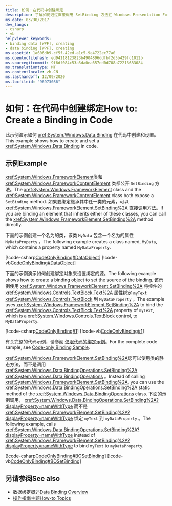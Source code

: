 ```yaml
---
title: 如何：在代码中创建绑定
description: 了解如何通过直接调用 SetBinding 方法在 Windows Presentation Foundation 应用程序中的代码中创建绑定。
ms.date: 03/30/2017
dev_langs:
- csharp
- vb
helpviewer_keywords:
- binding data [WPF], creating
- data binding [WPF], creating
ms.assetid: 1a606db9-cf5f-42ed-a1c5-9e4722ec77a0
ms.openlocfilehash: ed94118123823b4904896ddfbf2d5b429fc1012b
ms.sourcegitcommit: 9f6df084c53a3da0ea657ed0d708a72213683084
ms.translationtype: MT
ms.contentlocale: zh-CN
ms.lasthandoff: 12/09/2020
ms.locfileid: "96973086"
---
```

# <a name="how-to-create-a-binding-in-code"></a><span data-ttu-id="854ba-103">如何：在代码中创建绑定</span><span class="sxs-lookup"><span data-stu-id="854ba-103">How to: Create a Binding in Code</span></span>

<span data-ttu-id="854ba-104">此示例演示如何 <xref:System.Windows.Data.Binding> 在代码中创建和设置。</span><span class="sxs-lookup"><span data-stu-id="854ba-104">This example shows how to create and set a <xref:System.Windows.Data.Binding> in code.</span></span>  
  
## <a name="example"></a><span data-ttu-id="854ba-105">示例</span><span class="sxs-lookup"><span data-stu-id="854ba-105">Example</span></span>  

 <span data-ttu-id="854ba-106"><xref:System.Windows.FrameworkElement>类和 <xref:System.Windows.FrameworkContentElement> 类都公开 `SetBinding` 方法。</span><span class="sxs-lookup"><span data-stu-id="854ba-106">The <xref:System.Windows.FrameworkElement> class and the <xref:System.Windows.FrameworkContentElement> class both expose a `SetBinding` method.</span></span> <span data-ttu-id="854ba-107">如果要绑定继承其中任一类的元素，可以 <xref:System.Windows.FrameworkElement.SetBinding%2A> 直接调用方法。</span><span class="sxs-lookup"><span data-stu-id="854ba-107">If you are binding an element that inherits either of these classes, you can call the <xref:System.Windows.FrameworkElement.SetBinding%2A> method directly.</span></span>  
  
 <span data-ttu-id="854ba-108">下面的示例创建一个名为的类，该类 `MyData` 包含一个名为的属性 `MyDataProperty` 。</span><span class="sxs-lookup"><span data-stu-id="854ba-108">The following example creates a class named, `MyData`, which contains a property named `MyDataProperty`.</span></span>  
  
 [!code-csharp[CodeOnlyBinding#DataObject](~/samples/snippets/csharp/VS_Snippets_Wpf/CodeOnlyBinding/CSharp/MyData.cs#dataobject)]
 [!code-vb[CodeOnlyBinding#DataObject](~/samples/snippets/visualbasic/VS_Snippets_Wpf/CodeOnlyBinding/VisualBasic/MyData.vb#dataobject)]  
  
 <span data-ttu-id="854ba-109">下面的示例演示如何创建绑定对象来设置绑定的源。</span><span class="sxs-lookup"><span data-stu-id="854ba-109">The following example shows how to create a binding object to set the source of the binding.</span></span>  <span data-ttu-id="854ba-110">该示例使用 <xref:System.Windows.FrameworkElement.SetBinding%2A> 将控件的 <xref:System.Windows.Controls.TextBlock.Text%2A> 属性绑定 `myText` <xref:System.Windows.Controls.TextBlock> 到 `MyDataProperty` 。</span><span class="sxs-lookup"><span data-stu-id="854ba-110">The example uses <xref:System.Windows.FrameworkElement.SetBinding%2A> to bind the <xref:System.Windows.Controls.TextBlock.Text%2A> property of `myText`, which is a <xref:System.Windows.Controls.TextBlock> control, to `MyDataProperty`.</span></span>  
  
 [!code-csharp[CodeOnlyBinding#1](~/samples/snippets/csharp/VS_Snippets_Wpf/CodeOnlyBinding/CSharp/binding.cs#1)]
 [!code-vb[CodeOnlyBinding#1](~/samples/snippets/visualbasic/VS_Snippets_Wpf/CodeOnlyBinding/VisualBasic/App.vb#1)]  
  
 <span data-ttu-id="854ba-111">有关完整的代码示例，请参阅 [仅限代码的绑定示例](/previous-versions/dotnet/netframework-3.5/ms771500(v=vs.90))。</span><span class="sxs-lookup"><span data-stu-id="854ba-111">For the complete code sample, see [Code-only Binding Sample](/previous-versions/dotnet/netframework-3.5/ms771500(v=vs.90)).</span></span>  
  
 <span data-ttu-id="854ba-112"><xref:System.Windows.FrameworkElement.SetBinding%2A>您可以使用类的静态方法，而不是调用 <xref:System.Windows.Data.BindingOperations.SetBinding%2A> <xref:System.Windows.Data.BindingOperations> 。</span><span class="sxs-lookup"><span data-stu-id="854ba-112">Instead of calling <xref:System.Windows.FrameworkElement.SetBinding%2A>, you can use the <xref:System.Windows.Data.BindingOperations.SetBinding%2A> static method of the <xref:System.Windows.Data.BindingOperations> class.</span></span> <span data-ttu-id="854ba-113">下面的示例调用， <xref:System.Windows.Data.BindingOperations.SetBinding%2A?displayProperty=nameWithType> 而不是 <xref:System.Windows.FrameworkElement.SetBinding%2A?displayProperty=nameWithType> 绑定 `myText` 到 `myDataProperty` 。</span><span class="sxs-lookup"><span data-stu-id="854ba-113">The following example, calls <xref:System.Windows.Data.BindingOperations.SetBinding%2A?displayProperty=nameWithType> instead of <xref:System.Windows.FrameworkElement.SetBinding%2A?displayProperty=nameWithType> to bind `myText` to `myDataProperty`.</span></span>  
  
 [!code-csharp[CodeOnlyBinding#BOSetBinding](~/samples/snippets/csharp/VS_Snippets_Wpf/CodeOnlyBinding/CSharp/binding.cs#bosetbinding)]
 [!code-vb[CodeOnlyBinding#BOSetBinding](~/samples/snippets/visualbasic/VS_Snippets_Wpf/CodeOnlyBinding/VisualBasic/App.vb#bosetbinding)]  
  
## <a name="see-also"></a><span data-ttu-id="854ba-114">另请参阅</span><span class="sxs-lookup"><span data-stu-id="854ba-114">See also</span></span>

- [<span data-ttu-id="854ba-115">数据绑定概述</span><span class="sxs-lookup"><span data-stu-id="854ba-115">Data Binding Overview</span></span>](/dotnet/desktop-wpf/data/data-binding-overview)
- [<span data-ttu-id="854ba-116">操作指南主题</span><span class="sxs-lookup"><span data-stu-id="854ba-116">How-to Topics</span></span>](data-binding-how-to-topics.md)
